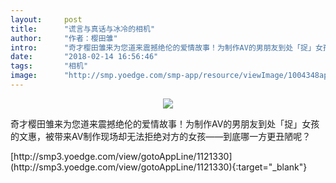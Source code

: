 ```yaml
---
layout:     post
title:      "谎言与真话与冰冷的相机"
author:     "作者：樱田雏"
intro:      "奇才樱田雏来为您道来震撼绝伦的爱情故事！为制作AV的男朋友到处「捉」女孩的文惠，被带来AV制作现场却无法拒绝对方的女孩——到底哪一方更丑陋呢？"
date:       "2018-02-14 16:56:46"
tags:       "相机"
image:      "http://smp.yoedge.com/smp-app/resource/viewImage/1004348appline.png"
---
```

<div style="text-align: center">
<p><img src="http://smp.yoedge.com/smp-app/resource/viewImage/1004348appline.png"/></p>
</div>
<p class="post-meta">
<span>奇才樱田雏来为您道来震撼绝伦的爱情故事！为制作AV的男朋友到处「捉」女孩的文惠，被带来AV制作现场却无法拒绝对方的女孩——到底哪一方更丑陋呢？</span>
</p>
[http://smp3.yoedge.com/view/gotoAppLine/1121330](http://smp3.yoedge.com/view/gotoAppLine/1121330){:target="_blank"}


